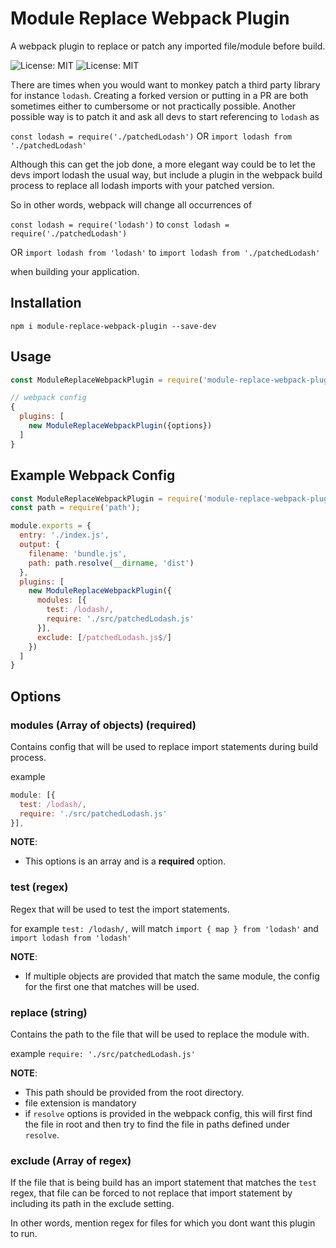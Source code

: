 # Module Replace Webpack Plugin
A webpack plugin to replace or patch any imported file/module before build.

![License: MIT](https://img.shields.io/badge/License-MIT-yellow.svg) ![License: MIT](https://travis-ci.org/nerdchacha/module-replace-webpack-plugin.svg?branch=master)

There are times when you would want to monkey patch a third party library for instance `lodash`. 
Creating a forked version or putting in a PR are both sometimes either to cumbersome or not practically possible.
Another possible way is to patch it and ask all devs to start referencing to `lodash` as 

`const lodash = require('./patchedLodash')`
OR
`import lodash from './patchedLodash'`

Although this can get the job done, a more elegant way could be to let the devs import lodash the usual way, but include a plugin in the webpack build process to replace all lodash imports with your patched version.

So in other words, webpack will change all occurrences of 

`const lodash = require('lodash')` 
to
`const lodash = require('./patchedLodash')`

OR
`import lodash from 'lodash'`
to
`import lodash from './patchedLodash'`

when  building your application.


## Installation
```
npm i module-replace-webpack-plugin --save-dev
```

## Usage
```js
const ModuleReplaceWebpackPlugin = require('module-replace-webpack-plugin');

// webpack config
{
  plugins: [
    new ModuleReplaceWebpackPlugin({options})
  ]
}
```

## Example Webpack Config
```js
const ModuleReplaceWebpackPlugin = require('module-replace-webpack-plugin');
const path = require('path');

module.exports = {
  entry: './index.js',
  output: {
    filename: 'bundle.js',
    path: path.resolve(__dirname, 'dist')
  },
  plugins: [
    new ModuleReplaceWebpackPlugin({
      modules: [{
        test: /lodash/,
        require: './src/patchedLodash.js'
      }],
      exclude: [/patchedLodash.js$/]
    })
  ]
}

```

## Options
### modules (Array of objects) (required)
Contains config that will be used to replace import statements during build process.

example 
```js
module: [{
  test: /lodash/,
  require: './src/patchedLodash.js'
}],
```

**NOTE**: 
- This options is an array and is a **required** option.

### test (regex)
Regex that will be used to test the import statements.

for example 
`test: /lodash/,`
will match `import { map } from 'lodash'`
and `import lodash from 'lodash'`

**NOTE**:
- If multiple objects are provided that match the same module, the config for the first one that matches will be used.

### replace (string)
Contains the path to the file that will be used to replace the module with.

example `require: './src/patchedLodash.js'`

**NOTE**: 
- This path should be provided from the root directory.
- file extension is mandatory
- if `resolve` options is provided in the webpack config, this will first find the file in root and then try to find the file in paths defined under `resolve`.


### exclude (Array of regex)
If the file that is being build has an import statement that matches the `test` regex, that file can be forced to not replace that import statement by including its path in the exclude setting.

In other words, mention regex for files for which you dont want this plugin to run.
